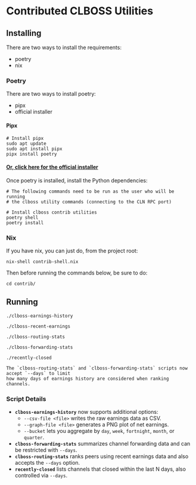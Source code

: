 # Contributed CLBOSS Utilities

## Installing

There are two ways to install the requirements:
- poetry
- nix

### Poetry
There are two ways to install poetry:
- pipx
- official installer

#### Pipx

```
# Install pipx
sudo apt update
sudo apt install pipx
pipx install poetry
```

#### [Or, click here for the official installer](https://python-poetry.org/docs/#installing-with-the-official-installer)

Once poetry is installed, install the Python dependencies:

```
# The following commands need to be run as the user who will be running
# the clboss utility commands (connecting to the CLN RPC port)

# Install clboss contrib utilities
poetry shell
poetry install
```

### Nix
If you have nix, you can just do, from the project root:
```
nix-shell contrib-shell.nix
```

Then before running the commands below, be sure to do:

```
cd contrib/
```

## Running

```
./clboss-earnings-history

./clboss-recent-earnings

./clboss-routing-stats

./clboss-forwarding-stats

./recently-closed

The `clboss-routing-stats` and `clboss-forwarding-stats` scripts now accept `--days` to limit
how many days of earnings history are considered when ranking channels.

```

### Script Details

- **`clboss-earnings-history`** now supports additional options:
  - `--csv-file <file>` writes the raw earnings data as CSV.
  - `--graph-file <file>` generates a PNG plot of net earnings.
  - `--bucket` lets you aggregate by `day`, `week`, `fortnight`, `month`, or `quarter`.
- **`clboss-forwarding-stats`** summarizes channel forwarding data and can be
  restricted with `--days`.
- **`clboss-routing-stats`** ranks peers using recent earnings data and also
  accepts the `--days` option.
- **`recently-closed`** lists channels that closed within the last N days, also
  controlled via `--days`.

